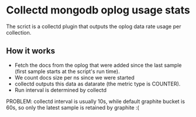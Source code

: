 # Collectd mongodb oplog usage stats

The scrict is a collectd plugin that outputs the oplog data rate usage per collection.

## How it works
* Fetch the docs from the oplog that were added since the last sample (first sample starts at the script's run time).
* We count docs size per ns since we were started
* collectd outputs this data as datarate (the metric type is COUNTER).
* Run interval is determined by collectd

PROBLEM: collectd interval is usually 10s, while default graphite
bucket is 60s, so only the latest sample is retained by graphite :(
